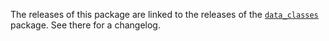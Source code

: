 The releases of this package are linked to the releases of the [`data_classes`](https://pub.dev/packages/data_classes) package. See there for a changelog.

